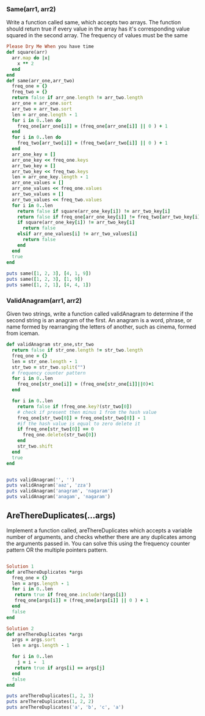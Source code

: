 ### Same(arr1, arr2)
Write a function called same, which accepts two arrays. The function should return true if every value in the array has it's corresponding value squared in the second array. The frequency of values must be the same

````ruby
Please Dry Me When you have time
def square(arr)
  arr.map do |x|
    x ** 2
  end
end
def same(arr_one,arr_two)
  freq_one = {}
  freq_two = {}
  return false if arr_one.length != arr_two.length
  arr_one = arr_one.sort
  arr_two = arr_two.sort
  len = arr_one.length - 1
  for i in 0..len do
    freq_one[arr_one[i]] = (freq_one[arr_one[i]] || 0 ) + 1
  end
  for i in 0..len do
    freq_two[arr_two[i]] = (freq_two[arr_two[i]] || 0 ) + 1
  end
  arr_one_key = []
  arr_one_key << freq_one.keys
  arr_two_key = []
  arr_two_key << freq_two.keys
  len = arr_one_key.length - 1
  arr_one_values = []
  arr_one_values << freq_one.values
  arr_two_values = []
  arr_two_values << freq_two.values
  for i in 0..len
    return false if square(arr_one_key[i]) != arr_two_key[i]
    return false if freq_one[arr_one_key[i]] != freq_two[arr_two_key[i]]
    if square(arr_one_key[i]) != arr_two_key[i]
      return false 
    elsif arr_one_values[i] != arr_two_values[i]
      return false
    end
  end
  true
end
 
puts same([1, 2, 3], [4, 1, 9])
puts same([1, 2, 3], [1, 9])
puts same([1, 2, 1], [4, 4, 1])
````

### ValidAnagram(arr1, arr2)
Given two strings, write a function called validAnagram to determine if the second string is an anagram of the first. An anagram is a word, phrase, or name formed by rearranging the letters of another, such as cinema, formed from iceman.

````ruby 
def validAnagram str_one,str_two
  return false if str_one.length != str_two.length
  freq_one = {}
  len = str_one.length - 1
  str_two = str_two.split("")
  # frequency counter pattern
  for i in 0..len
    freq_one[str_one[i]] = (freq_one[str_one[i]]||0)+1
  end

  for i in 0..len
    return false if !freq_one.key?(str_two[0])
    # check if present then minus 1 from the hash value 
    freq_one[str_two[0]] = freq_one[str_two[0]] - 1
    #if the hash value is equal to zero delete it
    if freq_one[str_two[0]] == 0
      freq_one.delete(str_two[0])
    end
    str_two.shift
  end
  true
end


puts validAnagram('', '')
puts validAnagram('aaz', 'zza')
puts validAnagram('anagram', 'nagaram')
puts validAnagram('anagam', 'nagaram')
````
## AreThereDuplicates(...args)
Implement a function called, areThereDuplicates which accepts a variable number of arguments, and checks whether there are any duplicates among the arguments passed in. You can solve this using the frequency counter pattern OR the multiple pointers pattern.

````ruby

Solution 1
def areThereDuplicates *args
  freq_one = {}
  len = args.length - 1
  for i in 0..len
   return true if freq_one.include?(args[i]) 
   freq_one[args[i]] = (freq_one[args[i]] || 0 ) + 1
  end
  false
end

Solution 2
def areThereDuplicates *args
  args = args.sort
  len = args.length - 1

  for i in 0..len
    j = i -  1
   return true if args[i] == args[j]
  end
  false 
end

puts areThereDuplicates(1, 2, 3)
puts areThereDuplicates(1, 2, 2)
puts areThereDuplicates('a', 'b', 'c', 'a')
````
